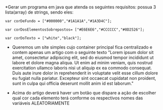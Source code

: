 *Gerar um programa em java que atenda os seguintes requisitos:
    possua 3 lista(array) de strings, sendo eles:

    var corDeFundo = ["#000000","#1A1A1A","#1A3D4C"];

    var corDosElementosSobrepostos= ["#E6E6E6","#CCCCCC","#0D2526"];

    var corDoTexto = ["white","black"];

* Queremos um site simples cujo container principal fica centralizado e contem apenas um artigo com o seguinte texto
    "Lorem ipsum dolor sit amet, consectetur adipiscing elit, sed do eiusmod tempor incididunt ut labore et dolore magna aliqua. Ut enim ad minim veniam, quis nostrud exercitation ullamco laboris nisi ut aliquip ex ea commodo consequat. Duis aute irure dolor in reprehenderit in voluptate velit esse cillum dolore eu fugiat nulla pariatur. Excepteur sint occaecat cupidatat non proident, sunt in culpa qui officia deserunt mollit anim id est laborum."

* Acima do artigo deverá haver um botão que dispare a ação de escolher qual cor cada elemento terá conforme os respectivos nomes das variáveis ALEATORIAMENTE
